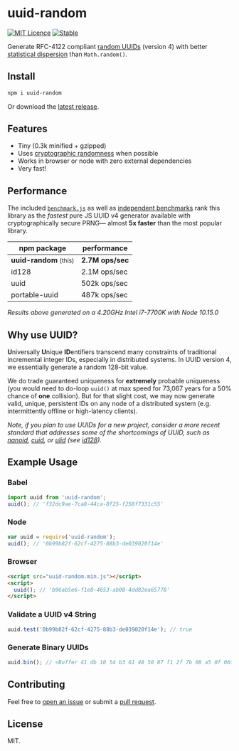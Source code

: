 # uuid-random

[![MIT Licence](https://img.shields.io/badge/License-MIT-informational)](https://opensource.org/licenses/mit-license.php)
[![Stable](https://img.shields.io/badge/Stable-1.3.0-brightgreen)](https://github.com/jchook/uuid-random/releases)

Generate RFC-4122 compliant [random UUIDs](https://en.wikipedia.org/wiki/Universally_unique_identifier#Version_4_.28random.29) (version 4) with better [statistical dispersion](https://en.wikipedia.org/wiki/Statistical_dispersion) than `Math.random()`.



## Install

```sh
npm i uuid-random
```

Or download the [latest release](https://github.com/jchook/uuid-random/releases).

## Features

  * Tiny (0.3k minified + gzipped)
  * Uses [cryptographic randomness](http://caniuse.com/#feat=getrandomvalues) when possible
  * Works in browser or node with zero external dependencies
  * Very fast!


## Performance

The included [`benchmark.js`](benchmark.js) as well as [independent benchmarks](https://github.com/aarondcohen/benchmark-guid) rank this library as the _fastest_ pure JS UUID v4 generator available with cryptographically secure PRNG— almost **5x faster** than the most popular library.

| npm package     | performance     |
|-----------------|-----------------|
| **uuid-random** <small>(this)</small> | **2.7M ops/sec**  |
| id128           | 2.1M ops/sec    |
| uuid            | 502k ops/sec    |
| portable-uuid   | 487k ops/sec    |


*Results above generated on a 4.20GHz Intel i7-7700K with Node 10.15.0*

## Why use UUID?

**U**niversally **U**nique **ID**entifiers transcend many constraints of traditional incremental integer IDs, especially in distributed systems. In UUID version 4, we essentially generate a random 128-bit value.

We do trade guaranteed uniqueness for __extremely__ probable uniqueness (you would need to do-loop `uuid()` at max speed for 73,067 years for a 50% chance of **one** collision). But for that slight cost, we may now generate valid, unique, persistent IDs on any node of a distributed system (e.g. intermittently offline or high-latency clients).

_Note, if you plan to use UUIDs for a new project, consider a more recent standard that addresses some of the shortcomings of UUID, such as [nanoid](https://github.com/ai/nanoid), [cuid](https://github.com/ericelliott/cuid), or [ulid](https://github.com/ulid/spec) (see [id128](https://github.com/aarondcohen/id128))._


## Example Usage

### Babel

```javascript
import uuid from 'uuid-random';
uuid(); // 'f32dc9ae-7ca8-44ca-8f25-f258f7331c55'
```

### Node

```javascript
var uuid = require('uuid-random');
uuid(); // '0b99b82f-62cf-4275-88b3-de039020f14e'
```

### Browser

```html
<script src="uuid-random.min.js"></script>
<script>
  uuid(); // 'b96ab5e6-f1e8-4653-ab08-4dd82ea65778'
</script>
```

### Validate a UUID v4 String

```javascript
uuid.test('0b99b82f-62cf-4275-88b3-de039020f14e'); // true
```

### Generate Binary UUIDs

```javascript
uuid.bin(); // <Buffer 41 db 10 54 b3 61 48 50 87 f1 2f 7b 08 a5 0f 06>
```


## Contributing

Feel free to [open an issue](https://github.com/jchook/uuid-random/issues) or submit a [pull request](https://github.com/jchook/uuid-random/pulls).

## License

MIT.
